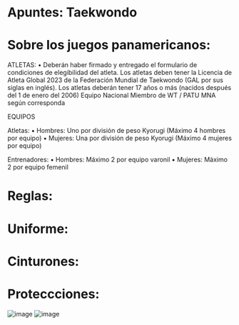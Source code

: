 # Apuntes: Taekwondo

# Sobre los juegos panamericanos: 
ATLETAS: 
• Deberán haber firmado y entregado el formulario de condiciones de elegibilidad del atleta. Los atletas deben tener la Licencia de Atleta Global 2023 de la Federación Mundial de Taekwondo (GAL por sus siglas en inglés).
Los atletas deberán tener 17 años o más (nacidos después del 1 de enero del 2006)
Equipo Nacional Miembro de WT / PATU MNA según corresponda

EQUIPOS

Atletas:
▪ Hombres: Uno por división de peso Kyorugi (Máximo 4 hombres por equipo)
▪ Mujeres: Una por división de peso Kyorugi (Máximo 4 mujeres por equipo)

Entrenadores: 
▪ Hombres: Máximo 2 por equipo varonil 
▪ Mujeres: Máximo 2 por equipo femenil

# Reglas: 

# Uniforme:

# Cinturones: 

# Proteccciones: 


![image](https://github.com/taekwond0/clase_10/assets/119891004/8c4713ef-af82-435f-9bc3-1e83d4b06347)
![image](https://github.com/taekwond0/clase_10/assets/119891004/a499f738-6b66-4d26-9d9a-998a9ce8c1c1)
